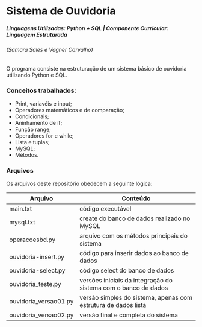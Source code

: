# Sistema de Ouvidoria

##### Linguagens Utilizadas: Python + SQL | Componente Curricular: Linguagem Estruturada
###### (Samara Sales e Vagner Carvalho)

O programa consiste na estruturação de um sistema básico de ouvidoria utilizando Python e SQL.

### Conceitos trabalhados: 

- Print, variavéis e input;
- Operadores matemáticos e de comparação;
- Condicionais;
- Aninhamento de if;
- Função range;
- Operadores for e while;
- Lista e tuplas;
- MySQL;
- Métodos.

### Arquivos

Os arquivos deste repositório obedecem a seguinte lógica:

| Arquivo | Conteúdo |
| ------ | ------ |
| main.txt | código executável |
| mysql.txt | create do banco de dados realizado no MySQL |
| operacoesbd.py | arquivo com os métodos principais do sistema |
| ouvidoria-insert.py | código para inserir dados ao banco de dados |
| ouvidoria-select.py | código select do banco de dados |
| ouvidoria_teste.py | versões iniciais da integração do sistema com o banco de dados |
| ouvidoria_versao01.py | versão simples do sistema, apenas com estrutura de dados lista |
| ouvidoria_versao02.py | versão final e completa do sistema |
